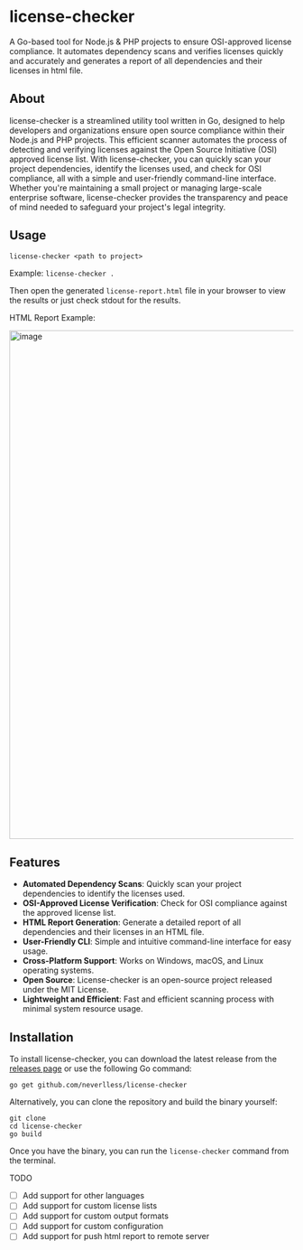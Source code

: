 license-checker
======

A Go-based tool for Node.js & PHP projects to ensure OSI-approved license compliance. It automates dependency scans and verifies licenses quickly and accurately and generates a report of all dependencies and their licenses in html file.

About
-----

license-checker is a streamlined utility tool written in Go, designed to help developers and organizations ensure open source compliance within their Node.js and PHP projects. This efficient scanner automates the process of detecting and verifying licenses against the Open Source Initiative (OSI) approved license list. With license-checker, you can quickly scan your project dependencies, identify the licenses used, and check for OSI compliance, all with a simple and user-friendly command-line interface. Whether you're maintaining a small project or managing large-scale enterprise software, license-checker provides the transparency and peace of mind needed to safeguard your project's legal integrity.

Usage
-----

`license-checker <path to project>`

Example:
`license-checker .`

Then open the generated `license-report.html` file in your browser to view the results or just check stdout for the results.

HTML Report Example:

<img width="901" alt="image" src="https://github.com/neverlless/license-checker/assets/104908866/c2e7453e-b946-4f60-a82a-31975128a8a3">


Features
--------

- **Automated Dependency Scans**: Quickly scan your project dependencies to identify the licenses used.
- **OSI-Approved License Verification**: Check for OSI compliance against the approved license list.
- **HTML Report Generation**: Generate a detailed report of all dependencies and their licenses in an HTML file.
- **User-Friendly CLI**: Simple and intuitive command-line interface for easy usage.
- **Cross-Platform Support**: Works on Windows, macOS, and Linux operating systems.
- **Open Source**: License-checker is an open-source project released under the MIT License.
- **Lightweight and Efficient**: Fast and efficient scanning process with minimal system resource usage.

Installation
------------

To install license-checker, you can download the latest release from the [releases page](https://github.com/neverlless/license-checker/releases) or use the following Go command:

`go get github.com/neverlless/license-checker`

Alternatively, you can clone the repository and build the binary yourself:

```shell
git clone
cd license-checker
go build
```

Once you have the binary, you can run the `license-checker` command from the terminal.

TODO

- [ ] Add support for other languages
- [ ] Add support for custom license lists
- [ ] Add support for custom output formats
- [ ] Add support for custom configuration
- [ ] Add support for push html report to remote server
